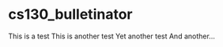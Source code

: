 cs130_bulletinator
==================
This is a test
This is another test
Yet another test
And another...
